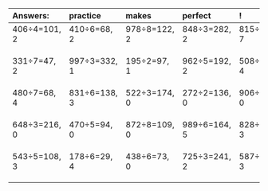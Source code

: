 | Answers: | practice | makes | perfect | ! |
| :--- | :--- | :--- | :--- | :--- |
| 406÷4=101, 2 | 410÷6=68, 2 | 978÷8=122, 2 | 848÷3=282, 2 | 815÷8=101, 7 | 
|   |   |   |   |   | 
|   |   |   |   |   | 
|   |   |   |   |   | 
| 331÷7=47, 2 | 997÷3=332, 1 | 195÷2=97, 1 | 962÷5=192, 2 | 508÷7=72, 4 | 
|   |   |   |   |   | 
|   |   |   |   |   | 
|   |   |   |   |   | 
| 480÷7=68, 4 | 831÷6=138, 3 | 522÷3=174, 0 | 272÷2=136, 0 | 906÷2=453, 0 | 
|   |   |   |   |   | 
|   |   |   |   |   | 
|   |   |   |   |   | 
| 648÷3=216, 0 | 470÷5=94, 0 | 872÷8=109, 0 | 989÷6=164, 5 | 828÷5=165, 3 | 
|   |   |   |   |   | 
|   |   |   |   |   | 
|   |   |   |   |   | 
| 543÷5=108, 3 | 178÷6=29, 4 | 438÷6=73, 0 | 725÷3=241, 2 | 587÷8=73, 3 | 
|   |   |   |   |   | 
|   |   |   |   |   | 
|   |   |   |   |   | 
